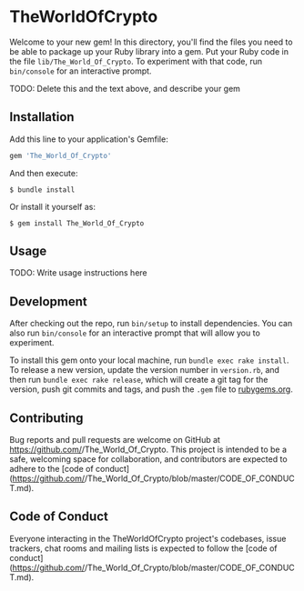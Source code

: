 # TheWorldOfCrypto

Welcome to your new gem! In this directory, you'll find the files you need to be able to package up your Ruby library into a gem. Put your Ruby code in the file `lib/The_World_Of_Crypto`. To experiment with that code, run `bin/console` for an interactive prompt.

TODO: Delete this and the text above, and describe your gem

## Installation

Add this line to your application's Gemfile:

```ruby
gem 'The_World_Of_Crypto'
```

And then execute:

    $ bundle install

Or install it yourself as:

    $ gem install The_World_Of_Crypto

## Usage

TODO: Write usage instructions here

## Development

After checking out the repo, run `bin/setup` to install dependencies. You can also run `bin/console` for an interactive prompt that will allow you to experiment.

To install this gem onto your local machine, run `bundle exec rake install`. To release a new version, update the version number in `version.rb`, and then run `bundle exec rake release`, which will create a git tag for the version, push git commits and tags, and push the `.gem` file to [rubygems.org](https://rubygems.org).

## Contributing

Bug reports and pull requests are welcome on GitHub at https://github.com/<github username>/The_World_Of_Crypto. This project is intended to be a safe, welcoming space for collaboration, and contributors are expected to adhere to the [code of conduct](https://github.com/<github username>/The_World_Of_Crypto/blob/master/CODE_OF_CONDUCT.md).


## Code of Conduct

Everyone interacting in the TheWorldOfCrypto project's codebases, issue trackers, chat rooms and mailing lists is expected to follow the [code of conduct](https://github.com/<github username>/The_World_Of_Crypto/blob/master/CODE_OF_CONDUCT.md).
